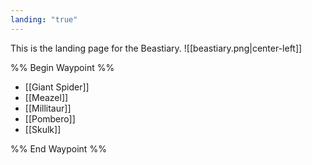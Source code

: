 ```yaml
---
landing: "true"
---
```

This is the landing page for the Beastiary.
![[beastiary.png|center-left]]

%% Begin Waypoint %%
- [[Giant Spider]]
- [[Meazel]]
- [[Millitaur]]
- [[Pombero]]
- [[Skulk]]

%% End Waypoint %%
